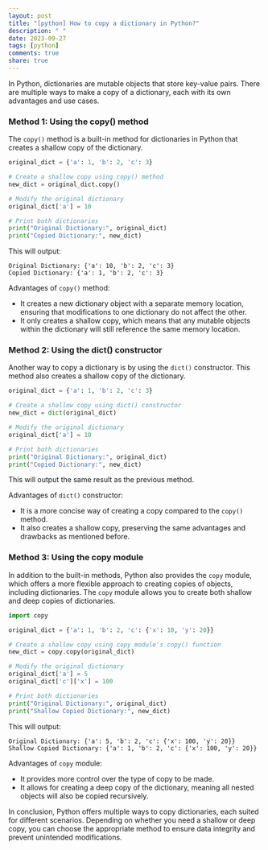 ```yaml
---
layout: post
title: "[python] How to copy a dictionary in Python?"
description: " "
date: 2023-09-27
tags: [python]
comments: true
share: true
---
```


In Python, dictionaries are mutable objects that store key-value pairs. There are multiple ways to make a copy of a dictionary, each with its own advantages and use cases.

### Method 1: Using the copy() method

The `copy()` method is a built-in method for dictionaries in Python that creates a shallow copy of the dictionary.

```python
original_dict = {'a': 1, 'b': 2, 'c': 3}

# Create a shallow copy using copy() method
new_dict = original_dict.copy()

# Modify the original dictionary
original_dict['a'] = 10

# Print both dictionaries
print("Original Dictionary:", original_dict)
print("Copied Dictionary:", new_dict)
```

This will output:
```
Original Dictionary: {'a': 10, 'b': 2, 'c': 3}
Copied Dictionary: {'a': 1, 'b': 2, 'c': 3}
```

Advantages of `copy()` method:
- It creates a new dictionary object with a separate memory location, ensuring that modifications to one dictionary do not affect the other.
- It only creates a shallow copy, which means that any mutable objects within the dictionary will still reference the same memory location.

### Method 2: Using the dict() constructor

Another way to copy a dictionary is by using the `dict()` constructor. This method also creates a shallow copy of the dictionary.

```python
original_dict = {'a': 1, 'b': 2, 'c': 3}

# Create a shallow copy using dict() constructor
new_dict = dict(original_dict)

# Modify the original dictionary
original_dict['a'] = 10

# Print both dictionaries
print("Original Dictionary:", original_dict)
print("Copied Dictionary:", new_dict)
```

This will output the same result as the previous method.

Advantages of `dict()` constructor:
- It is a more concise way of creating a copy compared to the `copy()` method.
- It also creates a shallow copy, preserving the same advantages and drawbacks as mentioned before.

### Method 3: Using the copy module

In addition to the built-in methods, Python also provides the `copy` module, which offers a more flexible approach to creating copies of objects, including dictionaries. The `copy` module allows you to create both shallow and deep copies of dictionaries.

```python
import copy

original_dict = {'a': 1, 'b': 2, 'c': {'x': 10, 'y': 20}}

# Create a shallow copy using copy module's copy() function
new_dict = copy.copy(original_dict)

# Modify the original dictionary
original_dict['a'] = 5
original_dict['c']['x'] = 100

# Print both dictionaries
print("Original Dictionary:", original_dict)
print("Shallow Copied Dictionary:", new_dict)
```

This will output:
```
Original Dictionary: {'a': 5, 'b': 2, 'c': {'x': 100, 'y': 20}}
Shallow Copied Dictionary: {'a': 1, 'b': 2, 'c': {'x': 100, 'y': 20}}
```

Advantages of `copy` module:
- It provides more control over the type of copy to be made.
- It allows for creating a deep copy of the dictionary, meaning all nested objects will also be copied recursively.

In conclusion, Python offers multiple ways to copy dictionaries, each suited for different scenarios. Depending on whether you need a shallow or deep copy, you can choose the appropriate method to ensure data integrity and prevent unintended modifications.